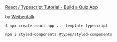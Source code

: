 [React / Typescript Tutorial - Build a Quiz App](https://www.youtube.com/watch?v=F2JCjVSZlG0)

by [Weibenfalk](https://www.youtube.com/user/Weibenfalk)

```
$ npx create-react-app . --template typescript
```

```
npm i styled-components @types/styled-components
```
